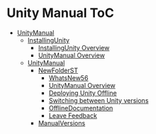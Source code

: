 Unity Manual ToC
================
 - [UnityManual]()
	 - [InstallingUnity]()
		 - [InstallingUnity Overview](InstallingUnity.md)
		 - [UnityManual Overview](UnityManual_1.md)
	 - [UnityManual]()
		 - [NewFolderST]()
			 - [WhatsNew56](WhatsNew56.md)
			 - [UnityManual Overview](UnityManual.md)
			 - [Deploying Unity Offline](DeployingUnityOffline.md)
			 - [Switching between Unity versions](SwitchingDocumentationVersions.md)
			 - [OfflineDocumentation](OfflineDocumentation.md)
			 - [Leave Feedback](LeaveFeedback.md)
		 - [ManualVersions](ManualVersions.md)

